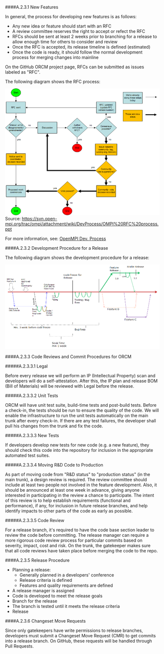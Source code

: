 ####A.2.3.1 New Features

In general, the process for developing new features is as follows:

* Any new idea or feature should start with an RFC
* A review committee reserves the right to accept or refect the RFC
* RFCs should be sent at least 2 weeks prior to branching for a release to allow enough time for others to consider and review
* Once the RFC is accepted, its release timeline is defined (estimated)
* Once the code is ready, it should follow the normal development process for merging changes into mainline

On the GitHub ORCM project page, RFCs can be submitted as issues labeled as "RFC".

The following diagram shows the RFC process:

![RFC Process](Appendix/A.2-ORCM-Governance-Model/RFC-Process.png)
Source: https://svn.open-mpi.org/trac/ompi/attachment/wiki/DevProcess/OMPI%20RFC%20process.ppt

For more information, see: [OpenMPI Dev. Process](https://svn.open-mpi.org/trac/ompi/wiki/DevProcess)

####A.2.3.2 Development Procedure for a Release

The following diagram shows the development procedure for a release:

![Development Procedure for a Release](Appendix/A.2-ORCM-Governance-Model/Development-Procedure-for-Release.png)

####A.2.3.3 Code Reviews and Commit Procedures for ORCM

#####A.2.3.3.1 Legal

Before every release we will perform an IP (Intellectual Property) scan and developers will do a self-attestation.  After this, the IP plan and release BOM (Bill of Materials) will be reviewed with Legal before the release.

#####A.2.3.3.2 Unit Tests

ORCM will have unit test suite, build-time tests and post-build tests.  Before a check-in, the tests should be run to ensure the quality of the code.  We will enable the infrastructure to run the unit tests automatically on the main trunk after every check-in.  If there are any test failures, the developer shall pull his changes from the trunk and fix the code.

#####A.2.3.3.3 New Tests

If developers develop new tests for new code (e.g. a new feature), they should check this code into the repository for inclusion in the appropriate automated test suites.

#####A.2.3.3.4 Moving R&D Code to Production

As part of moving code from "R&D status" to "production status" (in the main trunk), a design review is required.  The review committee should include at least two people not involved in the feature development.  Also, it should be announced at least one week in advance, giving anyone interested in participating in the review a chance to participate.  The intent of this review is to help establish requirements (functional and performance), if any, for inclusion in future release branches, and help identify impacts to other parts of the code as early as possible.

#####A.2.3.3.5 Code Review

For a release branch, it's required to have the code base section leader to review the code before committing.  The release manager can require a more rigorous code review process for particular commits based on severity, impact, cost and risk.  On the trunk, the gatekeeper makes sure that all code reviews have taken place before merging the code to the repo.

####A.2.3.5 Release Procedure

* Planning a release:
    * Generally planned in a developers' conference
    * Release criteria is defined
    * Features and quality requirements are defined
* A release manager is assigned
* Code is developed to meet the release goals
* Branch for the release
* The branch is tested until it meets the release criteria
* Release

####A.2.3.6 Changeset Move Requests

Since only gatekeepers have write permissions to release branches, developers must submit a Changeset Move Request (CMR) to get commits into a release branch.  On GitHub, these requests will be handled through Pull Requests.

